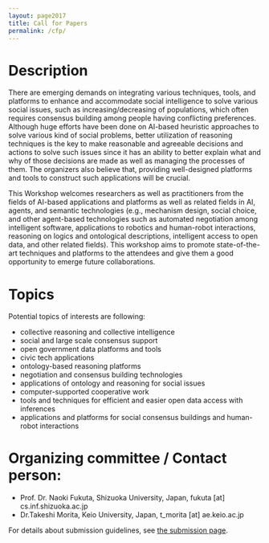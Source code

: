 ```yaml
---
layout: page2017
title: Call for Papers
permalink: /cfp/
---
```

# Description

There are emerging demands on integrating various techniques, tools, and platforms to enhance and accommodate social intelligence to solve various social issues, such as increasing/decreasing of populations, which often requires consensus building among people having conflicting preferences. Although huge efforts have been done on AI-based heuristic approaches to solve various kind of social problems, better utilization of reasoning techniques is the key to make reasonable and agreeable decisions and actions to solve such issues since it has an ability to better explain what and why of those decisions are made as well as managing the processes of them. The organizers also believe that, providing well-designed platforms and tools to construct such applications will be crucial. 

This Workshop welcomes researchers as well as practitioners from the fields of AI-based applications and platforms as well as related fields in AI, agents, and semantic technologies (e.g., mechanism design, social choice, and other agent-based technologies such as automated negotiation among intelligent software, applications to robotics and human-robot interactions, reasoning on logics and ontological descriptions, intelligent access to open data, and other related fields). This workshop aims to promote state-of-the-art techniques and platforms to the attendees and  give them a good opportunity to emerge future collaborations. 

# Topics
Potential topics of interests are following: 

* collective reasoning and collective intelligence 
* social and large scale consensus support 
* open government data platforms and tools
* civic tech applications 
* ontology-based reasoning platforms
* negotiation and consensus building technologies 
* applications of ontology and reasoning for social issues 
* computer-supported cooperative work 
* tools and techniques for efficient and easier open data access with inferences 
* applications and platforms for social consensus buildings and human-robot interactions 

# Organizing committee / Contact person:
* Prof. Dr. Naoki Fukuta, Shizuoka University, Japan, fukuta [at] cs.inf.shizuoka.ac.jp
* Dr.Takeshi Morita, Keio University, Japan, t_morita [at] ae.keio.ac.jp

For details about submission guidelines, see [the submission page](http://passcr.org/submission/).

